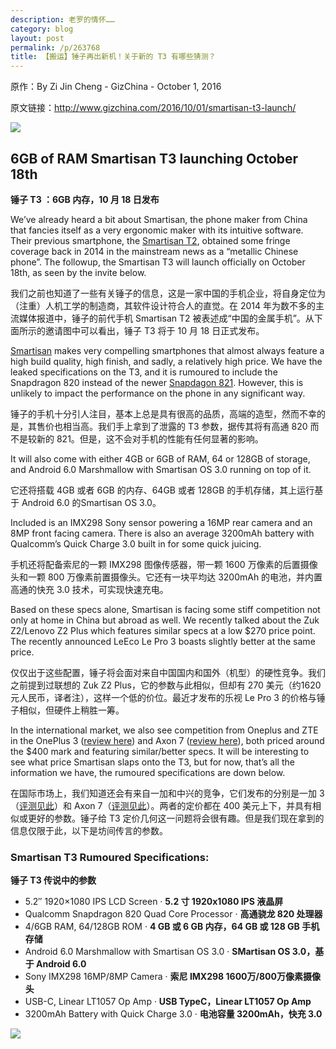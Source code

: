 ```yaml
---
description: 老罗的情怀……
category: blog
layout: post
permalink: /p/263768
title: 【搬运】锤子再出新机！关于新的 T3 有哪些猜测？
---
```


原作：By Zi Jin Cheng - GizChina - October 1, 2016

原文链接：<http://www.gizchina.com/2016/10/01/smartisan-t3-launch/>

![](http://i2.wp.com/www.gizchina.com/wp-content/uploads/images/2016/09/Smartisan-T3-press-conference_1.jpg)

## 6GB of RAM Smartisan T3 launching October 18th

**锤子 T3 ：6GB 内存，10 月 18 日发布**

We’ve already heard a bit about Smartisan, the phone maker from China that fancies itself as a very ergonomic maker with its intuitive software. Their previous smartphone, the [Smartisan T2](http://www.gizchina.com/2015/12/29/smartisan-t2-launched/), obtained some fringe coverage back in 2014 in the mainstream news as a “metallic Chinese phone”. The followup, the Smartisan T3 will launch officially on October 18th, as seen by the invite below.

我们之前也知道了一些有关锤子的信息，这是一家中国的手机企业，将自身定位为（注重）人机工学的制造商，其软件设计符合人的直觉。在 2014 年为数不多的主流媒体报道中，锤子的前代手机 Smartisan T2 被表述成“中国的金属手机”。从下面所示的邀请图中可以看出，锤子 T3 将于 10 月 18 日正式发布。

[Smartisan](http://www.gizchina.com/?s=Smartisan) makes very compelling smartphones that almost always feature a high build quality, high finish, and sadly, a relatively high price. We have the leaked specifications on the T3, and it is rumoured to include the Snapdragon 820 instead of the newer [Snapdagon 821](http://www.gizchina.com/?s=Snapdagon%20821). However, this is unlikely to impact the performance on the phone in any significant way.

锤子的手机十分引人注目，基本上总是具有很高的品质，高端的造型，然而不幸的是，其售价也相当高。我们手上拿到了泄露的 T3 参数，据传其将有高通 820 而不是较新的 821。但是，这不会对手机的性能有任何显著的影响。

It will also come with either 4GB or 6GB of RAM, 64 or 128GB of storage, and Android 6.0 Marshmallow with Smartisan OS 3.0 running on top of it.

它还将搭载 4GB 或者 6GB 的内存、64GB 或者 128GB 的手机存储，其上运行基于 Android 6.0 的Smartisan OS 3.0。

Included is an IMX298 Sony sensor powering a 16MP rear camera and an 8MP front facing camera. There is also an average 3200mAh battery with Qualcomm’s Quick Charge 3.0 built in for some quick juicing.

手机还将配备索尼的一颗 IMX298 图像传感器，带一颗 1600 万像素的后置摄像头和一颗 800 万像素前置摄像头。它还有一块平均达 3200mAh 的电池，并内置高通的快充 3.0 技术，可实现快速充电。

Based on these specs alone, Smartisan is facing some stiff competition not only at home in China but abroad as well. We recently talked about the Zuk Z2/Lenovo Z2 Plus which features similar specs at a low \$270 price point. The recently announced LeEco Le Pro 3 boasts slightly better at the same price.

仅仅出于这些配置，锤子将会面对来自中国国内和国外（机型）的硬性竞争。我们之前提到过联想的 Zuk Z2 Plus，它的参数与此相似，但却有 270 美元（约1620元人民币，译者注），这样一个低的价位。最近才发布的乐视 Le Pro 3 的价格与锤子相似，但硬件上稍胜一筹。

In the international market, we also see competition from Oneplus and ZTE in the OnePlus 3 ([review here](http://www.gizchina.com/2016/07/16/oneplus-3-review/)) and Axon 7 ([review here](http://www.gizchina.com/2016/08/27/zte-axon-7-review/)), both priced around the \$400 mark and featuring similar/better specs. It will be interesting to see what price Smartisan slaps onto the T3, but for now, that’s all the information we have, the rumoured specifications are down below.

在国际市场上，我们知道还会有来自一加和中兴的竞争，它们发布的分别是一加 3 （[评测见此](http://www.gizchina.com/2016/07/16/oneplus-3-review/)）和 Axon 7（[评测见此](http://www.gizchina.com/2016/08/27/zte-axon-7-review/)）。两者的定价都在 400 美元上下，并具有相似或更好的参数。锤子给 T3 定价几何这一问题将会很有趣。但是我们现在拿到的信息仅限于此，以下是坊间传言的参数。

### Smartisan T3 Rumoured Specifications:

**锤子 T3 传说中的参数**

- 5.2″ 1920×1080 IPS LCD Screen · **5.2 寸 1920x1080 IPS 液晶屏**
- Qualcomm Snapdragon 820 Quad Core Processor · **高通骁龙 820 处理器**
- 4/6GB RAM, 64/128GB ROM · **4 GB 或 6 GB 内存，64 GB 或 128 GB 手机存储**
- Android 6.0 Marshmallow with Smartisan OS 3.0 · **SMartisan OS 3.0，基于 Android 6.0**
- Sony IMX298 16MP/8MP Camera · **索尼 IMX298 1600万/800万像素摄像头**
- USB-C, Linear LT1057 Op Amp · **USB TypeC，Linear LT1057 Op Amp**
- 3200mAh Battery with Quick Charge 3.0 · **电池容量 3200mAh，快充 3.0**

![](http://i0.wp.com/www.gizchina.com/wp-content/uploads/images/2016/09/Smartisan-T3-press-conference_1-1.jpg)